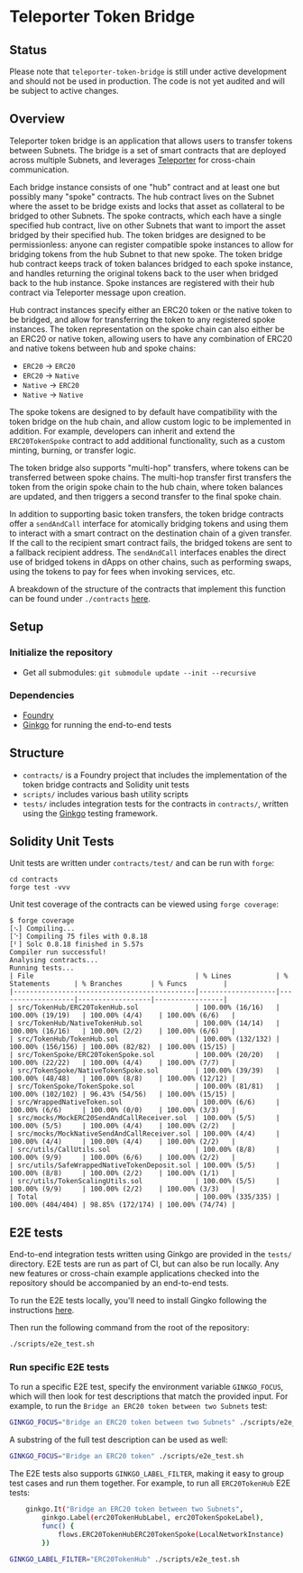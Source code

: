 # Teleporter Token Bridge

## Status

Please note that `teleporter-token-bridge` is still under active development and should not be used in production. The code is not yet audited and will be subject to active changes.

## Overview

Teleporter token bridge is an application that allows users to transfer tokens between Subnets. The bridge is a set of smart contracts that are deployed across multiple Subnets, and leverages [Teleporter](https://github.com/ava-labs/teleporter) for cross-chain communication.

Each bridge instance consists of one "hub" contract and at least one but possibly many "spoke" contracts. The hub contract lives on the Subnet where the asset to be bridge exists and locks that asset as collateral to be bridged to other Subnets. The spoke contracts, which each have a single specified hub contract, live on other Subnets that want to import the asset bridged by their specified hub. The token bridges are designed to be permissionless: anyone can register compatible spoke instances to allow for bridging tokens from the hub Subnet to that new spoke. The token bridge hub contract keeps track of token balances bridged to each spoke instance, and handles returning the original tokens back to the user when bridged back to the hub instance. Spoke instances are registered with their hub contract via Teleporter message upon creation.

Hub contract instances specify either an ERC20 token or the native token to be bridged, and allow for transferring the token to any registered spoke instances. The token representation on the spoke chain can also either be an ERC20 or native token, allowing users to have any combination of ERC20 and native tokens between hub and spoke chains:

- `ERC20` -> `ERC20`
- `ERC20` -> `Native`
- `Native` -> `ERC20`
- `Native` -> `Native`

The spoke tokens are designed to by default have compatibility with the token bridge on the hub chain, and allow custom logic to be implemented in addition. For example, developers can inherit and extend the `ERC20TokenSpoke` contract to add additional functionality, such as a custom minting, burning, or transfer logic.

The token bridge also supports "multi-hop" transfers, where tokens can be transferred between spoke chains. The multi-hop transfer first transfers the token from the origin spoke chain to the hub chain, where token balances are updated, and then triggers a second transfer to the final spoke chain.

In addition to supporting basic token transfers, the token bridge contracts offer a `sendAndCall` interface for atomically bridging tokens and using them to interact with a smart contract on the destination chain of a given transfer. If the call to the recipient smart contract fails, the bridged tokens are sent to a fallback recipient address. The `sendAndCall` interfaces enables the direct use of bridged tokens in dApps on other chains, such as performing swaps, using the tokens to pay for fees when invoking services, etc.

A breakdown of the structure of the contracts that implement this function can be found under `./contracts` [here](./contracts/README.md).

## Setup

### Initialize the repository

- Get all submodules: `git submodule update --init --recursive`

### Dependencies

- [Foundry](https://book.getfoundry.sh/getting-started/installation)
- [Ginkgo](https://onsi.github.io/ginkgo/#installing-ginkgo) for running the end-to-end tests

## Structure

- `contracts/` is a Foundry project that includes the implementation of the token bridge contracts and Solidity unit tests
- `scripts/` includes various bash utility scripts
- `tests/` includes integration tests for the contracts in `contracts/`, written using the [Ginkgo](https://onsi.github.io/ginkgo/) testing framework.

## Solidity Unit Tests

Unit tests are written under `contracts/test/` and can be run with `forge`:

```
cd contracts
forge test -vvv
```

Unit test coverage of the contracts can be viewed using `forge coverage`:

```
$ forge coverage
[⠢] Compiling...
[⠑] Compiling 75 files with 0.8.18
[⠃] Solc 0.8.18 finished in 5.57s
Compiler run successful!
Analysing contracts...
Running tests...
| File                                        | % Lines           | % Statements      | % Branches       | % Funcs         |
|---------------------------------------------|-------------------|-------------------|------------------|-----------------|
| src/TokenHub/ERC20TokenHub.sol              | 100.00% (16/16)   | 100.00% (19/19)   | 100.00% (4/4)    | 100.00% (6/6)   |
| src/TokenHub/NativeTokenHub.sol             | 100.00% (14/14)   | 100.00% (16/16)   | 100.00% (2/2)    | 100.00% (6/6)   |
| src/TokenHub/TokenHub.sol                   | 100.00% (132/132) | 100.00% (156/156) | 100.00% (82/82)  | 100.00% (15/15) |
| src/TokenSpoke/ERC20TokenSpoke.sol          | 100.00% (20/20)   | 100.00% (22/22)   | 100.00% (4/4)    | 100.00% (7/7)   |
| src/TokenSpoke/NativeTokenSpoke.sol         | 100.00% (39/39)   | 100.00% (48/48)   | 100.00% (8/8)    | 100.00% (12/12) |
| src/TokenSpoke/TokenSpoke.sol               | 100.00% (81/81)   | 100.00% (102/102) | 96.43% (54/56)   | 100.00% (15/15) |
| src/WrappedNativeToken.sol                  | 100.00% (6/6)     | 100.00% (6/6)     | 100.00% (0/0)    | 100.00% (3/3)   |
| src/mocks/MockERC20SendAndCallReceiver.sol  | 100.00% (5/5)     | 100.00% (5/5)     | 100.00% (4/4)    | 100.00% (2/2)   |
| src/mocks/MockNativeSendAndCallReceiver.sol | 100.00% (4/4)     | 100.00% (4/4)     | 100.00% (4/4)    | 100.00% (2/2)   |
| src/utils/CallUtils.sol                     | 100.00% (8/8)     | 100.00% (9/9)     | 100.00% (6/6)    | 100.00% (2/2)   |
| src/utils/SafeWrappedNativeTokenDeposit.sol | 100.00% (5/5)     | 100.00% (8/8)     | 100.00% (2/2)    | 100.00% (1/1)   |
| src/utils/TokenScalingUtils.sol             | 100.00% (5/5)     | 100.00% (9/9)     | 100.00% (2/2)    | 100.00% (3/3)   |
| Total                                       | 100.00% (335/335) | 100.00% (404/404) | 98.85% (172/174) | 100.00% (74/74) |
```

## E2E tests

End-to-end integration tests written using Ginkgo are provided in the `tests/` directory. E2E tests are run as part of CI, but can also be run locally. Any new features or cross-chain example applications checked into the repository should be accompanied by an end-to-end tests.

To run the E2E tests locally, you'll need to install Gingko following the instructions [here](https://onsi.github.io/ginkgo/#installing-ginkgo).

Then run the following command from the root of the repository:

```bash
./scripts/e2e_test.sh
```

### Run specific E2E tests

To run a specific E2E test, specify the environment variable `GINKGO_FOCUS`, which will then look for test descriptions that match the provided input. For example, to run the `Bridge an ERC20 token between two Subnets` test:

```bash
GINKGO_FOCUS="Bridge an ERC20 token between two Subnets" ./scripts/e2e_test.sh
```

A substring of the full test description can be used as well:

```bash
GINKGO_FOCUS="Bridge an ERC20 token" ./scripts/e2e_test.sh
```

The E2E tests also supports `GINKGO_LABEL_FILTER`, making it easy to group test cases and run them together. For example, to run all `ERC20TokenHub` E2E tests:

```bash
	ginkgo.It("Bridge an ERC20 token between two Subnets",
		ginkgo.Label(erc20TokenHubLabel, erc20TokenSpokeLabel),
		func() {
			flows.ERC20TokenHubERC20TokenSpoke(LocalNetworkInstance)
		})
```

```bash
GINKGO_LABEL_FILTER="ERC20TokenHub" ./scripts/e2e_test.sh
```
